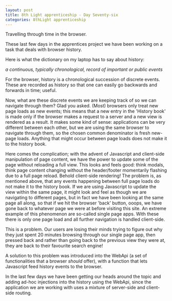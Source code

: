 ```yaml
---
layout: post
title: 8th Light apprenticeship - Day Seventy-six
categories: 8thLight apprenticeship
---
```


Travelling through time in the browser.

These last few days in the apprentices project we have been working on a task
that deals with browser history.

Here is what the dictionary on my laptop has to say about history:

_a continuous, typically chronological, record of important or public events_

For the browser, history is a chronological succession of discrete events. These
are recorded as history so that one can easily go backwards and forwards in time;
useful.

Now, what are these discrete events we are keeping track of so we can navigate
through them? Glad you asked.
(Most) browsers only treat new page loads as new events; this means that a new entry
in the 'History book' is made only if the browser makes a request to a server and
a new view is rendered as a result. It makes some kind of sense: applications
can be very different between each other, but we are using the same browser to
navigate through them, so the chosen common denominator is fresh new-page loads. Anything
that might occur between page loads does not make it to the history book.

Here comes the complication; with the advent of Javascript and client-side
manipulation of page content, we have the power to update some of the page
without reloading a full view. This looks and feels good: think modals,
think page content changing without the header/footer momentarily flashing due
to a full page reload. Behold client-side rendering!
The problem is, as mentioned above, that any events happening between full page
loads do not make it to the history book. If we are using Javascript to update the
view within the same page, it might look and feel as though we are navigating to
different pages, but in fact we have been looking at the same page all along, so
that if we hit the browser 'back' button, ooops, we have gone back to whatever
page we were at before visiting this site. An extreme example of this phenomenon
are so-called single page apps. With these there is only one page load and all
further navigation is handled client-side.

This is a problem. Our users are losing their minds trying to figure out why they
just spent 20 minutes browsing through our single page app, then pressed back and
rather than going back to the previous view they were at, they are back to their
favourite search engine!

A solution to this problem was introduced into the WebApi (a set of functionalities
that a browser _should_ offer), with a function that
lets Javascript feed history events to the browser.

In the last few days we have been getting our heads around the topic and adding
ad-hoc injections into the history using the WebApi, since the application we are
working with uses a mixture of server-side and client-side routing.
